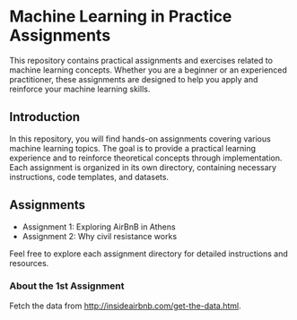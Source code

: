 # Machine Learning in Practice Assignments

This repository contains practical assignments and exercises related to machine learning concepts. Whether you are a beginner or an experienced practitioner, these assignments are designed to help you apply and reinforce your machine learning skills.

## Introduction

In this repository, you will find hands-on assignments covering various machine learning topics. The goal is to provide a practical learning experience and to reinforce theoretical concepts through implementation. Each assignment is organized in its own directory, containing necessary instructions, code templates, and datasets.

## Assignments

- Assignment 1: Exploring AirBnB in Athens
- Assignment 2: Why civil resistance works

Feel free to explore each assignment directory for detailed instructions and resources.

### About the 1st Assignment

Fetch the data from http://insideairbnb.com/get-the-data.html.
